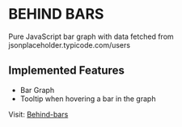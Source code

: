 # BEHIND BARS

Pure JavaScript bar graph with data fetched from jsonplaceholder.typicode.com/users

## Implemented Features

- Bar Graph
- Tooltip when hovering a bar in the graph

Visit: [Behind-bars](https://behind-bars-mw.netlify.com/)
